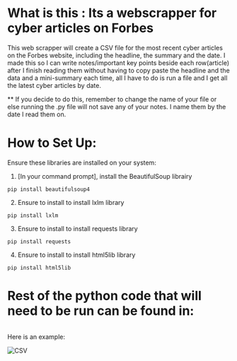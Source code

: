 # What is this : Its a webscrapper for cyber articles on Forbes
This web scrapper will create a CSV file for the most recent cyber articles on the Forbes website, including the headline, the summary and the date.
I made this so I can write notes/important key points beside each row(article) after I finish reading them without having to copy paste the headline and the data and a mini-summary each time, all I have to do is run a file and I get all the latest cyber articles by date. 

** If you decide to do this, remember to change the name of your file or else running the .py file will not save any of your notes. I name them by the date I read them on. 


# How to Set Up:
Ensure these libraries are installed on your system:
1. [In your command prompt], install the BeautifulSoup librairy 
```
pip install beautifulsoup4
```
2. Ensure to install to install lxlm library
```
pip install lxlm
```
3. Ensure to install to install requests library
```
pip install requests
```
4. Ensure to install to install html5lib library
```
pip install html5lib
```

# Rest of the python code that will need to be run can be found in: 
```

```


Here is an example: 

<img src="forbes-cyber-csv.png" alt="CSV">

